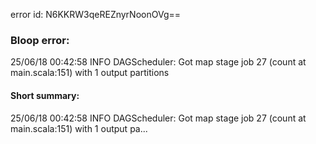 error id: N6KKRW3qeREZnyrNoonOVg==
### Bloop error:

25/06/18 00:42:58 INFO DAGScheduler: Got map stage job 27 (count at main.scala:151) with 1 output partitions
#### Short summary: 

25/06/18 00:42:58 INFO DAGScheduler: Got map stage job 27 (count at main.scala:151) with 1 output pa...